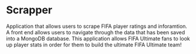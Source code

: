 # Scrapper
Application that allows users to scrape FIFA player ratings and inforamtion. A front end allows users to navigate through the data that has been saved into a MongoDB database. This application allows FIFA Ultimate fans to look up player stats in order for them to build the ultimate FIFA Ultimate team! 
